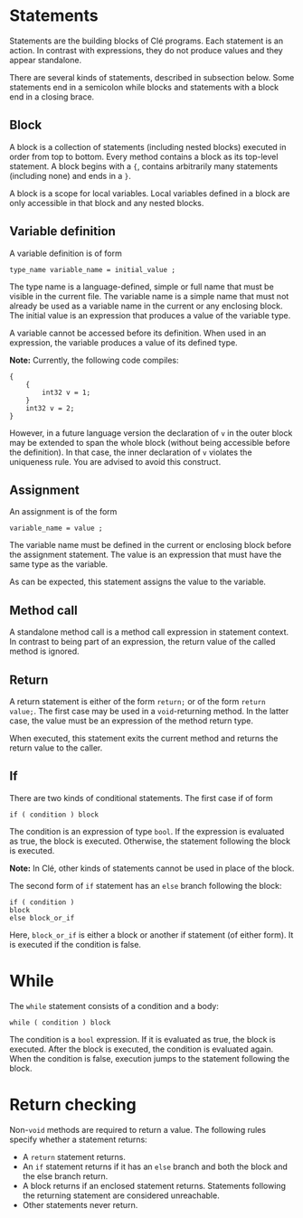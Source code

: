 # Statements

Statements are the building blocks of Clé programs.
Each statement is an action.
In contrast with expressions, they do not produce values and they appear standalone.

There are several kinds of statements, described in subsection below.
Some statements end in a semicolon while blocks and statements with a block end in a closing brace.


## Block
A block is a collection of statements (including nested blocks) executed in order from top to bottom.
Every method contains a block as its top-level statement.
A block begins with a `{`, contains arbitrarily many statements (including none) and ends in a `}`.

A block is a scope for local variables.
Local variables defined in a block are only accessible in that block and any nested blocks.


## Variable definition
A variable definition is of form
```
type_name variable_name = initial_value ;
```

The type name is a language-defined, simple or full name that must be visible in the current file.
The variable name is a simple name that must not already be used as a variable name in the current or any enclosing block.
The initial value is an expression that produces a value of the variable type.

A variable cannot be accessed before its definition.
When used in an expression, the variable produces a value of its defined type.

**Note:** Currently, the following code compiles:
```
{
    {
        int32 v = 1;
    }
    int32 v = 2;
}
```
However, in a future language version the declaration of `v` in the outer block may be extended to span the whole block (without being accessible before the definition).
In that case, the inner declaration of `v` violates the uniqueness rule.
You are advised to avoid this construct.


## Assignment
An assignment is of the form
```
variable_name = value ;
```

The variable name must be defined in the current or enclosing block before the assignment statement.
The value is an expression that must have the same type as the variable.

As can be expected, this statement assigns the value to the variable.


## Method call
A standalone method call is a method call expression in statement context.
In contrast to being part of an expression, the return value of the called method is ignored.


## Return
A return statement is either of the form `return;` or of the form `return value;`.
The first case may be used in a `void`-returning method.
In the latter case, the value must be an expression of the method return type.

When executed, this statement exits the current method and returns the return value to the caller.


## If
There are two kinds of conditional statements.
The first case if of form
```
if ( condition ) block
```

The condition is an expression of type `bool`.
If the expression is evaluated as true, the block is executed.
Otherwise, the statement following the block is executed.

**Note:** In Clé, other kinds of statements cannot be used in place of the block.

The second form of `if` statement has an `else` branch following the block:
```
if ( condition )
block
else block_or_if
```

Here, `block_or_if` is either a block or another if statement (of either form).
It is executed if the condition is false.


# While
The `while` statement consists of a condition and a body:
```
while ( condition ) block
```

The condition is a `bool` expression.
If it is evaluated as true, the block is executed.
After the block is executed, the condition is evaluated again.
When the condition is false, execution jumps to the statement following the block.


# Return checking
Non-`void` methods are required to return a value.
The following rules specify whether a statement returns:
- A `return` statement returns.
- An `if` statement returns if it has an `else` branch and both the block and the else branch return.
- A block returns if an enclosed statement returns. Statements following the returning statement are considered unreachable.
- Other statements never return.
